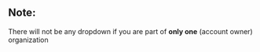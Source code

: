 <!-- usedin: [ _general/account/account-management-v1.md] -->

## Note:

There will not be any dropdown if you are part of **only one** (account owner) organization 



